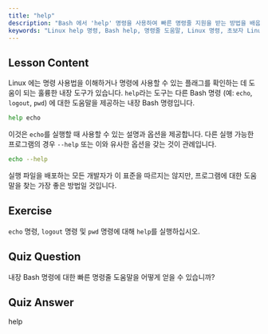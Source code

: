 ```yaml
---
title: "help"
description: "Bash 에서 'help' 명령을 사용하여 빠른 명령줄 지원을 받는 방법을 배웁니다. 내장 명령을 이해하고 Linux 프로그램에 대한 옵션을 찾습니다."
keywords: "Linux help 명령, Bash help, 명령줄 도움말, Linux 명령, 초보자 Linux, Linux 튜토리얼, Bash 튜토리얼"
---
```


## Lesson Content

Linux 에는 명령 사용법을 이해하거나 명령에 사용할 수 있는 플래그를 확인하는 데 도움이 되는 훌륭한 내장 도구가 있습니다. `help`라는 도구는 다른 Bash 명령 (예: `echo`, `logout`, `pwd`) 에 대한 도움말을 제공하는 내장 Bash 명령입니다.

```bash
help echo
```

이것은 `echo`를 실행할 때 사용할 수 있는 설명과 옵션을 제공합니다. 다른 실행 가능한 프로그램의 경우 `--help` 또는 이와 유사한 옵션을 갖는 것이 관례입니다.

```bash
echo --help
```

실행 파일을 배포하는 모든 개발자가 이 표준을 따르지는 않지만, 프로그램에 대한 도움말을 찾는 가장 좋은 방법일 것입니다.

## Exercise

`echo` 명령, `logout` 명령 및 `pwd` 명령에 대해 `help`를 실행하십시오.

## Quiz Question

내장 Bash 명령에 대한 빠른 명령줄 도움말을 어떻게 얻을 수 있습니까?

## Quiz Answer

help
